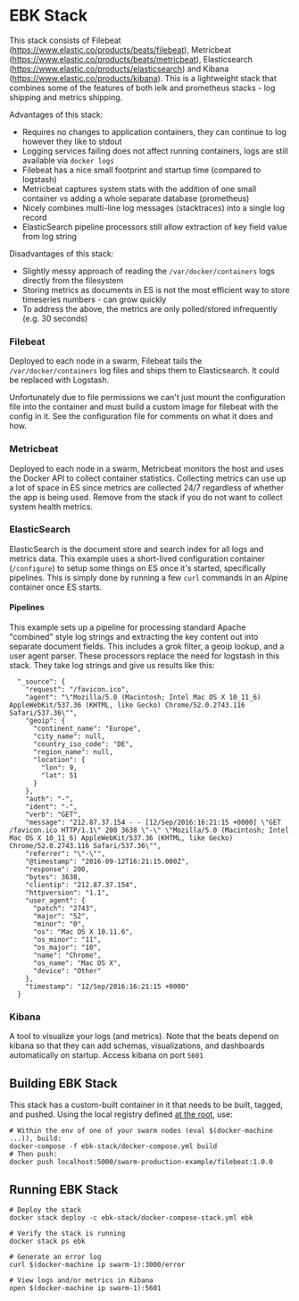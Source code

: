 # EBK Stack

This stack consists of Filebeat (https://www.elastic.co/products/beats/filebeat), Metricbeat (https://www.elastic.co/products/beats/metricbeat), Elasticsearch (https://www.elastic.co/products/elasticsearch) and Kibana (https://www.elastic.co/products/kibana). This is a lightweight stack that combines some of the features of both lelk and prometheus stacks - log shipping and metrics shipping.

Advantages of this stack:
- Requires no changes to application containers, they can continue to log however they like to stdout
- Logging services failing does not affect running containers, logs are still available via `docker logs`
- Filebeat has a nice small footprint and startup time (compared to logstash)
- Metricbeat captures system stats with the addition of one small container vs adding a whole separate database (prometheus)
- Nicely combines multi-line log messages (stacktraces) into a single log record
- ElasticSearch pipeline processors still allow extraction of key field value from log string

Disadvantages of this stack:
- Slightly messy approach of reading the `/var/docker/containers` logs directly from the filesystem
- Storing metrics as documents in ES is not the most efficient way to store timeseries numbers - can grow quickly
- To address the above, the metrics are only polled/stored infrequently (e.g. 30 seconds)

### Filebeat
Deployed to each node in a swarm, Filebeat tails the `/var/docker/containers` log files and ships them to Elasticsearch. It could be replaced with Logstash.

Unfortunately due to file permissions we can't just mount the configuration file into the container and must build a custom image for filebeat with the config in it. See the configuration file for comments on what it does and how.

### Metricbeat
Deployed to each node in a swarm, Metricbeat monitors the host and uses the Docker API to collect container statistics. Collecting metrics can use up a lot of space in ES since metrics are collected 24/7 regardless of whether the app is being used. Remove from the stack if you do not want to collect system health metrics.

### ElasticSearch
ElasticSearch is the document store and search index for all logs and metrics data. This example uses a short-lived configuration container (`/configure`) to setup some things on ES once it's started, specifically pipelines. This is simply done by running a few `curl` commands in an Alpine container once ES starts.

#### Pipelines
This example sets up a pipeline for processing standard Apache "combined" style log strings and extracting the key content out into separate document fields. This includes a grok filter, a geoip lookup, and a user agent parser. These processors replace the need for logstash in this stack. They take log strings and give us results like this:

```
  "_source": {
    "request": "/favicon.ico",
    "agent": "\"Mozilla/5.0 (Macintosh; Intel Mac OS X 10_11_6) AppleWebKit/537.36 (KHTML, like Gecko) Chrome/52.0.2743.116 Safari/537.36\"",
    "geoip": {
      "continent_name": "Europe",
      "city_name": null,
      "country_iso_code": "DE",
      "region_name": null,
      "location": {
        "lon": 9,
        "lat": 51
      }
    },
    "auth": "-",
    "ident": "-",
    "verb": "GET",
    "message": "212.87.37.154 - - [12/Sep/2016:16:21:15 +0000] \"GET /favicon.ico HTTP/1.1\" 200 3638 \"-\" \"Mozilla/5.0 (Macintosh; Intel Mac OS X 10_11_6) AppleWebKit/537.36 (KHTML, like Gecko) Chrome/52.0.2743.116 Safari/537.36\"",
    "referrer": "\"-\"",
    "@timestamp": "2016-09-12T16:21:15.000Z",
    "response": 200,
    "bytes": 3638,
    "clientip": "212.87.37.154",
    "httpversion": "1.1",
    "user_agent": {
      "patch": "2743",
      "major": "52",
      "minor": "0",
      "os": "Mac OS X 10.11.6",
      "os_minor": "11",
      "os_major": "10",
      "name": "Chrome",
      "os_name": "Mac OS X",
      "device": "Other"
    },
    "timestamp": "12/Sep/2016:16:21:15 +0000"
  }
```

### Kibana
A tool to visualize your logs (and metrics). Note that the beats depend on kibana so that they can add schemas, visualizations, and dashboards automatically on startup. Access kibana on port `5601`


## Building EBK Stack
This stack has a custom-built container in it that needs to be built, tagged, and pushed. Using the local registry defined [at the root](../), use:
```
# Within the env of one of your swarm nodes (eval $(docker-machine ...)), build:
docker-compose -f ebk-stack/docker-compose.yml build
# Then push:
docker push localhost:5000/swarm-production-example/filebeat:1.0.0
```

## Running EBK Stack
```
# Deploy the stack
docker stack deploy -c ebk-stack/docker-compose-stack.yml ebk

# Verify the stack is running
docker stack ps ebk

# Generate an error log
curl $(docker-machine ip swarm-1):3000/error

# View logs and/or metrics in Kibana
open $(docker-machine ip swarm-1):5601
```
